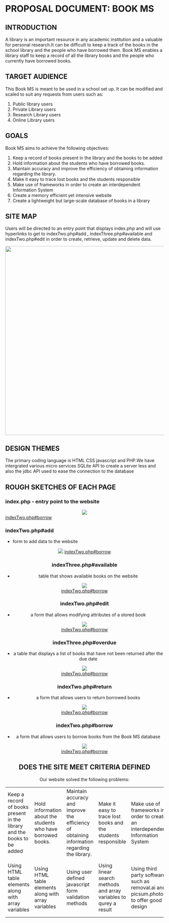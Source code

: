 # PROPOSAL DOCUMENT: BOOK MS
## INTRODUCTION
A library is an important resource in any academic institution and a valuable for personal research.It can be difficult to keep a track of the books in the school library and the people who have borrowed them. Book MS enables a library staff to keep a record of all the library books and the people who currently have borrowed books.

## TARGET AUDIENCE
This Book MS is meant to be used in a school set up. It can be modified and scaled to suit any requests from users such as:
<ol>
	<li>Public library users</li>
	<li>Private Library users</li>
	<li>Research Library users</li>
	<li>Online Library users</li>
</ol>

## GOALS
Book MS aims to achieve the following objectives:
<ol>
    <li>Keep a record of books present in the library and the books to be added</li>
    <li>Hold information about the students who have borrowed books.</li>
    <li>Maintain accuracy and improve the efficiency of obtaining information regarding the library.</li>
    <li>Make it easy to trace lost books and the students responsible</li>
    <li>Make use of frameworks in order to create an interdependent Information System</li>
    <li>Create a memory efficient yet intensive website</li>
    <li>Create a lightweight but large-scale database of books in a library</li>
</ol>

## SITE MAP
Users will be directed to an entry point that displays index.php and will use hyperlinks to get to indexTwo.php#add , indexThree.php#available and indexTwo.php#edit in order to create, retrieve, update and delete data.
		
<center><img src="dataflow.png" width="800" height="600"></center>

## DESIGN THEMES
The primary coding language is HTML CSS javascript and PHP.We have intergrated various micro services
SQLite API to create a server less and also the jdbc API used to ease the connection to the database

## ROUGH SKETCHES OF EACH PAGE
### index.php - entry point to the website
<center><img src="indexPhp.png" ></center>
<a href="http://https://github.com/greatsilas23/Library-System/blob/main/index.php">indexTwo.php#borrow</a>

### indexTwo.php#add 
- form to add data to the website
<center><img src="indexTwoPhpAdd.png" </center>
<a href="https://github.com/greatsilas23/Library-System/blob/main/indexTwo.php">indexTwo.php#borrow</a>

### indexThree.php#available 
- table that shows available books on the website
<center><img src="indexThreePhpAvailable.png" ></center>
<a href="https://github.com/greatsilas23/Library-System/blob/main/indexThree.php">indexTwo.php#borrow</a>

### indexTwo.php#edit 
- a form that allows modifying attributes of a stored book
<center><img src="indexTwoPhpEdit.png" ></center>
<a href="https://github.com/greatsilas23/Library-System/blob/main/indexTwo.php">indexTwo.php#borrow</a>

### indexThree.php#overdue 
- a table that displays a list of books that have not been returned after the due date
<center><img src="indexThreePhpOverdue.png" ></center>
<a href="http://https://github.com/greatsilas23/Library-System/blob/main/indexThree.php">indexTwo.php#borrow</a>

### indexTwo.php#return 
- a form that allows users to return borrowed books
<center><img src="indexTwoPhpReturn.png" ></center>
<a href="http://https://github.com/greatsilas23/Library-System/blob/main/indexTwo.php">indexTwo.php#borrow</a>

### indexTwo.php#borrow 
- a form that allows users to borrow books from the Book MS database
<center><img src="indexTwoPhpBorrow.png" ></center>
<a href="http://https://github.com/greatsilas23/Library-System/blob/main/indexTwo.php">indexTwo.php#borrow</a>

## DOES THE SITE MEET CRITERIA DEFINED
Our website solved the following problems:
<table>
	<tr>
	    <td>Keep a record of books present in the library and the books to be added</td>
	    <td>Hold information about the students who have borrowed books.</td>
	    <td>Maintain accuracy and improve the efficiency of obtaining information regarding the library.</td>
	    <td>Make it easy to trace lost books and the students responsible</td>
	    <td>Make use of frameworks in order to create an interdependent Information System</td>
	    <td>Create a memory efficient yet intensive website</td>
	    <td>Create a lightweight but large-scale database of books in a library</td>
	</tr>
	<tr>
		<td>Using HTML table elements along with array variables</td>
		<td>Using HTML table elements along with array variables</td>
		<td>Using user defined javascript form validation methods</td>
		<td>Using linear search methods and array variables to qurey a result</td>
		<td>Using third party software such as removal.ai and picsum.photos to offer good design</td>
		<td>Using global variables instead of new local variables for each function</td>
		<td>Using MySQLi via JDBC</td>
	</tr>
</ol>
		
